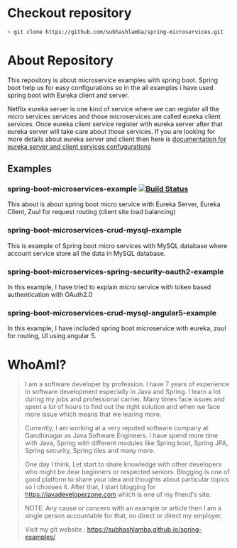 # Checkout repository

```sh
> git clone https://github.com/subhashlamba/spring-microservices.git
```

# About Repository

This repository is about microservice examples with spring boot. Spring boot help us for easy configurations so in the all examples i have used spring boot with Eureka client and server.

Netflix eureka server is one kind of service where we can register all the micro services services and those microservices are called eureka client services. Once eureka client service register with eureka server after that eureka server will take care about those services. If you are looking for more details about eureka server and client then here is [documentation for eureka server and client services confugurations](https://cloud.spring.io/spring-cloud-netflix/spring-cloud-netflix.html) 

## Examples 

### spring-boot-microservices-example  [![Build Status](https://travis-ci.com/subhashlamba/spring-microservices.svg?branch=master)](https://travis-ci.com/subhashlamba/spring-microservices)

This about is about spring boot micro service with Eureka Server, Eureka Client, Zuul for request routing (client site load balancing)

### spring-boot-microservices-crud-mysql-example
This is example of Spring boot micro services with MySQL database where account service store all the data in MySQL database.
 
### spring-boot-microservices-spring-security-oauth2-example
In this example, I have tried to explain micro service with token based authentication with OAuth2.0

### spring-boot-microservices-crud-mysql-angular5-example
In this example, I have included spring boot microservice with eureka, zuul for routing, UI using angular 5.

# WhoAmI?

> I am a software developer by profession. I have 7 years of experience in software development especially in Java and Spring. I learn a lot during my jobs and professional carrier. Many times face issues and spent a lot of hours to find out the right solution and when we face more issue which means that we learing more.
>
> Currently, I am working at a very reputed software company at Gandhinagar as Java Software Engineers. I have spend more time with Java, Spring with different modules like Spring boot, Spring JPA, Spring security, Spring tiles and many more.  
>
> One day I think, Let start to share knowledge with other developers who might be dear beginners or respected seniors. Blogging is one of good platform to share your idea and thoughts about particular topics so i chooses it. After that, I start blogging for https://javadeveloperzone.com which is one of my friend's site. 
>
> NOTE: Any cause or concern with an example or article then I am a single person accountable for that, no direct or direct my employer. 
>
> Visit my git website : https://subhashlamba.github.io/spring-examples/
